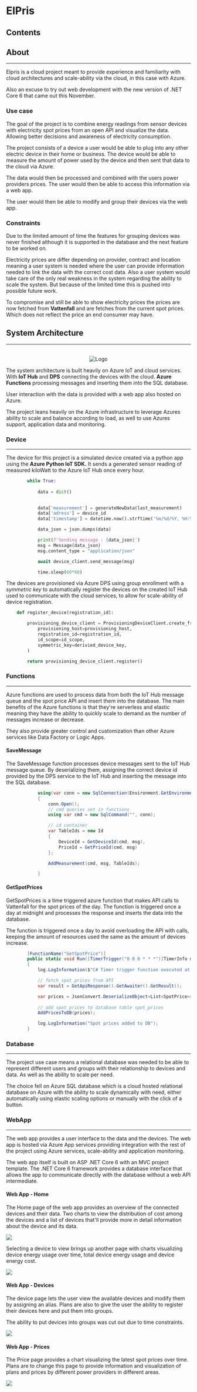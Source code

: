 # ElPris

## Contents

## About
----

Elpris is a cloud project meant to provide experience and familiarity with cloud architectures and scale-ability via the cloud, in this case with Azure.

Also an excuse to try out web development with the new version of .NET Core 6 that came out this November.

### **Use case**

 The goal of the project is to combine energy readings from sensor devices with electricity spot prices from an open API and visualize the data. Allowing better decisions and awareness of electricity consumption.

 The project consists of a device a user would be able to plug into any other electric device in their home or business. The device would be able
 to measure the amount of power used by the device and then sent that data to the cloud via Azure.

 The data would then be processed and combined with the users power providers prices. The user would then be able to access this information via a web app.

 The user would then be able to modify and group their devices via the web app.

### **Constraints**

Due to the limited amount of time the features for grouping devices was never finished although it is supported in the database and the next feature to be worked on.

Electricity prices are differ depending on provider, contract and location meaning a user system is needed where the user can provide information needed to link the data with the correct cost data. Also a user system would take care of the only real weakness in the system regarding the ability to scale the system. But because of the limited time this is pushed into possible future work.

To compromise and still be able to show electricity prices the prices are now fetched from **Vattenfall** and are fetches from the current spot prices. Which does not reflect the price an end consumer may have.

## System Architecture
----

<div align="center">
    <br>
    <img src="Meta/Images/Architecture.png" alt="Logo">
  </a>
    <br>
</div>

The system architecture is built heavily on Azure IoT and cloud services. With **IoT Hub** and **DPS** connecting the devices with the cloud. **Azure Functions** processing messages and inserting them into the SQL database.

User interaction with the data is provided with a web app also hosted on Azure.

The project leans heavily on the Azure infrastructure to leverage Azures ability to scale and balance according to load, as well to use Azures support, application data and monitoring.


### Device
----

The device for this project is a simulated device created via a python app using the **Azure Python IoT SDK.** It sends a generated sensor reading of measured kiloWatt to the Azure IoT Hub once every hour.
```python
        while True:
            
            data = dict()

                
            data['measurement'] = generateNewData(last_measurement)
            data['adress'] = device_id 
            data['timestamp'] = datetime.now().strftime('%m/%d/%Y, %H:%M:%S')

            data_json = json.dumps(data)

            print(f'Sending message : {data_json}')
            msg = Message(data_json)
            msg.content_type = "application/json"

            await device_client.send_message(msg)

            time.sleep(60*60)
```

The devices are provisioned via Azure DPS using group enrollment with a *symmetric key*  to automatically register the devices on the created IoT Hub used to communicate with the cloud services, to allow for scale-ability of device registration.

```python
    def register_device(registration_id):

        provisioning_device_client = ProvisioningDeviceClient.create_from_symmetric_key(
            provisioning_host=provisioning_host,
            registration_id=registration_id,
            id_scope=id_scope,
            symmetric_key=derivied_device_key,
        )

        return provisioning_device_client.register()
```


### Functions
----
Azure functions are used to process data from both the IoT Hub message queue and the spot price API and insert them into the database. The main benefits of the Azure functions is that they're serverless and elastic meaning they have the ability to quickly scale to demand as the number of messages increase or decrease.

They also provide greater control and customization than other Azure services like Data Factory or Logic Apps.

#### **SaveMessage**

The SaveMessage function processes device messages sent to the IoT Hub message queue. By deserializing them, assigning the correct device id provided by the DPS service to the IoT Hub and inserting the message into the SQL database.

```c#
            using(var conn = new SqlConnection(Environment.GetEnvironmentVariable("DBConn")))
            {
                conn.Open();
                // cmd queries set in functions
                using var cmd = new SqlCommand("", conn);

                // id container
                var TableIds = new Id
                {
                    DeviceId = GetDeviceId(cmd, msg),
                    PriceId = GetPriceId(cmd, msg)
                };

                AddMeasurement(cmd, msg, TableIds);

            }
```

#### **GetSpotPrices**

GetSpotPrices is a time triggered azure function that makes API calls to Vattenfall for the spot prices of the day. The function is triggered once a day at midnight and processes the response and inserts the data into the database.

The function is triggered once a day to avoid overloading the API with calls, keeping the amount of resources used the same as the amount of devices increase.

```c#
        [FunctionName("GetSpotPrice")]
        public static void Run([TimerTrigger("0 0 0 * * *")]TimerInfo myTimer, ILogger log)
        { 
            log.LogInformation($"C# Timer trigger function executed at: {DateTime.Now}");

            // fetch spot prices from API
            var result = GetApiResponse().GetAwaiter().GetResult();

            var prices = JsonConvert.DeserializeObject<List<SpotPrice>>(result);
            
            // add spot prices to database table spot_prices
            AddPricesToDB(prices);

            log.LogInformation("Spot prices added to DB");
        }
```

### Database
----
The project use case means a relational database was needed to be able to represent different users and groups with their relationship to devices and data. As well as the ability to scale per need.

The choice fell on Azure SQL database which is a cloud hosted relational database on Azure with the ability to scale dynamically with need, either automatically using elastic scaling options or manually with the click of a button.

### WebApp
----
The web app provides a user interface to the data and the devices. The web app is hosted via Azure App services providing integration with the rest of the project using Azure services, scale-ability and application monitoring.

The web app itself is built on ASP .NET Core 6 with an MVC project template. The .NET Core 6 framework provides a database interface that allows the app to communicate directly with the database without a web API intermediate.

#### **Web App - Home**

The Home page of the web app provides an overview of the connected devices and their data. Two charts to view the distribution of cost among the devices and a list of devices that'll provide more in detail information about the device and its data.

![](Meta/Images/Home.png)

Selecting a device to view brings up another page with charts visualizing device energy usage over time, total device energy usage and device energy cost.


![](Meta/Images/Home_select2.png)

#### **Web App - Devices**

The device page lets the user view the available devices and modify them by assigning an alias. Plans are also to give the user the ability to register their devices here and put them into groups.

The ability to put devices into groups was cut out due to time constraints.

![](Meta/Images/Devices.png)


#### **Web App - Prices**

The Price page provides a chart visualizing the latest spot prices over time. Plans are to change this page to provide information and visualization of plans and prices by different power providers in different areas.

![](Meta/Images/Prices.png)


